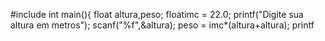 #include<stdioh>
int main(){
float altura,peso;
floatimc = 22.0;
printf("Digite sua altura em metros");
scanf("%f",&altura);
peso = imc*(altura+altura);
printf
